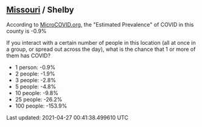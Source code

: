 
## [Missouri](/united-states/missouri) / Shelby

According to [MicroCOVID.org](http://microcovid.org),
the "Estimated Prevalence" of COVID in this county is -0.9%

If you interact with a certain number of people in this location
(all at once in a group, or spread out across the day), what is the chance that
1 or more of them has COVID?

- 1 person: -0.9%
- 2 people: -1.9%
- 3 people: -2.8%
- 5 people: -4.8%
- 10 people: -9.8%
- 25 people: -26.2%
- 100 people: -153.9%

Last updated: 2021-04-27 00:41:38.499610 UTC
